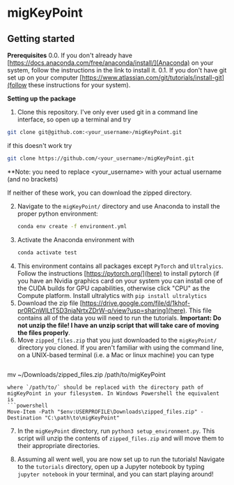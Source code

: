 # migKeyPoint

## Getting started
**Prerequisites**
0.0. If you don't already have [https://docs.anaconda.com/free/anaconda/install/](Anaconda) on your system, follow the instructions in the link to install it.
0.1. If you don't have git set up on your computer [https://www.atlassian.com/git/tutorials/install-git](follow these instructions for your system). 

**Setting up the package**
1. Clone this repository. I've only ever used git in a command line interface, so open up a terminal and try

```bash
git clone git@github.com:<your_username>/migKeyPoint.git
```

if this doesn't work try

```bash
git clone https://github.com/<your_username>/migKeyPoint.git
```
**Note: you need to replace <your_username> with your actual username (and no brackets)

If neither of these work, you can download the zipped directory.

2. Navigate to the `migKeyPoint/` directory and use Anaconda to install the proper python environment:
   ```sh
   conda env create -f environment.yml
   ```
3. Activate the Anaconda environment with
   ```sh
   conda activate test
   ```
4. This environment contains all packages except `PyTorch` and `Ultralyics`. Follow the instructions [https://pytorch.org/](here) to install pytorch (if you have an Nvidia graphics card on your system you can install one of the CUDA builds for GPU capabilities, otherwise click "CPU" as the Compute platform. Install ultralytics with `pip install ultralytics`
5. Download the zip file [https://drive.google.com/file/d/1khof-pr0RCnWILtT5D3njaNrtxZDrW-q/view?usp=sharing](here). This file contains all of the data you will need to run the tutorials. **Important: Do not unzip the file! I have an unzip script that will take care of moving the files properly**.
6. Move `zipped_files.zip` that you just downloaded to the `migKeyPoint/` directory you cloned. If you aren't familiar with using the command line, on a UNIX-based terminal (i.e. a Mac or linux machine) you can type
   ```bash
  mv ~/Downloads/zipped_files.zip /path/to/migKeyPoint
  ```
where `/path/to/` should be replaced with the directory path of migKeyPoint in your filesystem. In Windows Powershell the equivalent is
```powershell
Move-Item -Path "$env:USERPROFILE\Downloads\zipped_files.zip" -Destination "C:\path\to\migKeyPoint"
```
7. In the `migKeyPoint` directory, run `python3 setup_environment.py`. This script will unzip the contents of `zipped_files.zip` and will move them to their appropriate directories.

8. Assuming all went well, you are now set up to run the tutorials! Navigate to the `tutorials` directory, open up a Jupyter notebook by typing `jupyter notebook` in your terminal, and you can start playing around!
